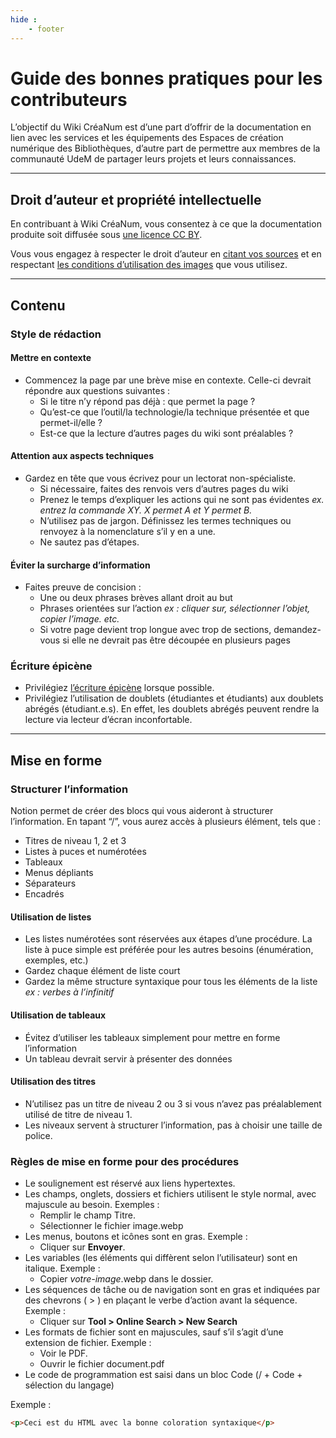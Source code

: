 ```yaml
---
hide :
    - footer
---
```

# Guide des bonnes pratiques pour les contributeurs

L’objectif du Wiki CréaNum est d’une part d’offrir de la documentation en lien avec les services et les équipements des Espaces de création numérique des Bibliothèques, d’autre part de permettre aux membres de la communauté UdeM de partager leurs projets et leurs connaissances.

---

## Droit d’auteur et propriété intellectuelle

En contribuant à Wiki CréaNum, vous consentez à ce que la documentation produite soit diffusée sous [une licence CC BY](https://creativecommons.org/licenses/by/4.0/deed.fr).

Vous vous engagez à respecter le droit d’auteur en [citant vos sources](https://bib.umontreal.ca/citer/comment-citer) et en respectant [les conditions d’utilisation des images](https://bib.umontreal.ca/guides/types-documents/images) que vous utilisez.

---

## Contenu

### Style de rédaction

#### Mettre en contexte

- Commencez la page par une brève mise en contexte. Celle-ci devrait répondre aux questions suivantes :
    - Si le titre n’y répond pas déjà : que permet la page ?
    - Qu’est-ce que l’outil/la technologie/la technique présentée et que permet-il/elle ?
    - Est-ce que la lecture d’autres pages du wiki sont préalables ?

#### Attention aux aspects techniques

- Gardez en tête que vous écrivez pour un lectorat non-spécialiste.
    - Si nécessaire, faites des renvois vers d’autres pages du wiki
    - Prenez le temps d’expliquer les actions qui ne sont pas évidentes *ex. entrez la commande XY. X permet A et Y permet B.*
    - N’utilisez pas de jargon. Définissez les termes techniques ou renvoyez à la nomenclature s’il y en a une.
    - Ne sautez pas d’étapes.

#### Éviter la surcharge d’information

- Faites preuve de concision :
    - Une ou deux phrases brèves allant droit au but
    - Phrases orientées sur l’action *ex : cliquer sur, sélectionner l’objet, copier l’image. etc.*
    - Si votre page devient trop longue avec trop de sections, demandez-vous si elle ne devrait pas être découpée en plusieurs pages

### Écriture épicène

- Privilégiez [l’écriture épicène](https://bdl.oqlf.gouv.qc.ca/bdl/gabarit_bdl.asp?id=3912) lorsque possible.
- Privilégiez l’utilisation de doublets (étudiantes et étudiants) aux doublets abrégés (étudiant.e.s). En effet, les doublets abrégés peuvent rendre la lecture via lecteur d’écran inconfortable.

---

## Mise en forme

### Structurer l’information

Notion permet de créer des blocs qui vous aideront à structurer l’information. En tapant “/”, vous aurez accès à plusieurs élément, tels que  :

- Titres de niveau 1, 2 et 3
- Listes à puces et numérotées
- Tableaux
- Menus dépliants
- Séparateurs
- Encadrés

#### Utilisation de listes

- Les listes numérotées sont réservées aux étapes d’une procédure. La liste à puce simple est préférée pour les autres besoins (énumération, exemples, etc.)
- Gardez chaque élément de liste court
- Gardez la même structure syntaxique pour tous les éléments de la liste *ex : verbes à l’infinitif*

#### Utilisation de tableaux

- Évitez d’utiliser les tableaux simplement pour mettre en forme l’information
- Un tableau devrait servir à présenter des données

#### Utilisation des titres

- N’utilisez pas un titre de niveau 2 ou 3 si vous n’avez pas préalablement utilisé de titre de niveau 1.
- Les niveaux servent à structurer l’information, pas à choisir une taille de police.

### Règles de mise en forme pour des procédures

- Le soulignement est réservé aux liens hypertextes.
- Les champs, onglets, dossiers et fichiers utilisent le style normal, avec majuscule au besoin.
Exemples :
    - Remplir le champ Titre.
    - Sélectionner le fichier image.webp
- Les menus, boutons et icônes sont en gras.
Exemple :
    - Cliquer sur **Envoyer**.
- Les variables (les éléments qui diffèrent selon l’utilisateur) sont en italique.
Exemple :
    - Copier *votre-image*.webp dans le dossier.
- Les séquences de tâche ou de navigation sont en gras et indiquées par des chevrons ( > ) en plaçant le verbe d’action avant la séquence.
Exemple :
    - Cliquer sur **Tool > Online Search > New Search**
- Les formats de fichier sont en majuscules, sauf s’il s’agit d’une extension de fichier.
Exemple :
    - Voir le PDF.
    - Ouvrir le fichier document.pdf
- Le code de programmation est saisi dans un bloc Code (/ + Code + sélection du langage)

Exemple :

```html
<p>Ceci est du HTML avec la bonne coloration syntaxique</p>
```